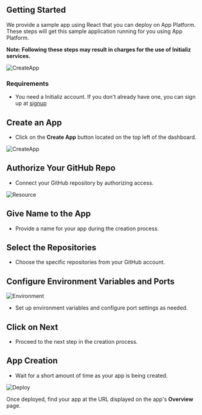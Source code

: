 ## Getting Started

We provide a sample app using React that you can deploy on App Platform. These steps will get this sample application running for you using App Platform.

**Note: Following these steps may result in charges for the use of Initializ services.**


![CreateApp](./assets/createapp.png)

### Requirements

* You need a Initializ account. If you don't already have one, you can sign up at [signup](https://console.initializ.ai/register/)

##  Create an App

- Click on the **Create App** button located on the top left of the dashboard.

![CreateApp](./assets/createapp.png)


##  Authorize Your GitHub Repo

- Connect your GitHub repository by authorizing access.

![Resource](./assets/createfromsourcecode.png)

##  Give Name to the App

- Provide a name for your app during the creation process.

##  Select the Repositories

- Choose the specific repositories from your GitHub account.

##  Configure Environment Variables and Ports
![Environment](./assets/env.png)
- Set up environment variables and configure port settings as needed.

##  Click on Next

- Proceed to the next step in the creation process.

##  App Creation

- Wait for a short amount of time as your app is being created.

![Deploy](./assets/deploy.png)

Once deployed, find your app at the URL displayed on the app's **Overview** page.